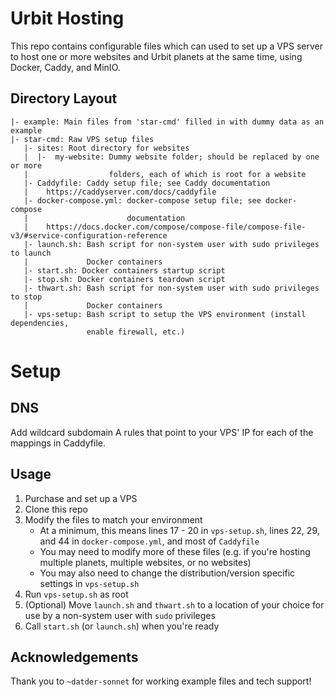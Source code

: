 # Urbit Hosting

This repo contains configurable files which can used to set up a VPS server to host one or more websites and Urbit
planets at the same time, using Docker, Caddy, and MinIO.

## Directory Layout

```
|- example: Main files from 'star-cmd' filled in with dummy data as an example
|- star-cmd: Raw VPS setup files
   |- sites: Root directory for websites
   |  |-  my-website: Dummy website folder; should be replaced by one or more
   |                  folders, each of which is root for a website
   |- Caddyfile: Caddy setup file; see Caddy documentation
   |    https://caddyserver.com/docs/caddyfile
   |- docker-compose.yml: docker-compose setup file; see docker-compose
   |                      documentation
   |    https://docs.docker.com/compose/compose-file/compose-file-v3/#service-configuration-reference
   |- launch.sh: Bash script for non-system user with sudo privileges to launch
   |             Docker containers
   |- start.sh: Docker containers startup script 
   |- stop.sh: Docker containers teardown script
   |- thwart.sh: Bash script for non-system user with sudo privileges to stop
   |             Docker containers
   |- vps-setup: Bash script to setup the VPS environment (install dependencies,
                 enable firewall, etc.)
```

# Setup

## DNS

Add wildcard subdomain A rules that point to your VPS' IP for each of the mappings in Caddyfile.

## Usage

1. Purchase and set up a VPS
2. Clone this repo
3. Modify the files to match your environment
    - At a minimum, this means lines 17 - 20 in `vps-setup.sh`, lines 22, 29, and 44 in `docker-compose.yml`, and most of
      `Caddyfile`
    - You may need to modify more of these files (e.g. if you're hosting multiple planets, multiple websites, or no
      websites)
    - You may also need to change the distribution/version specific settings in `vps-setup.sh`
4. Run `vps-setup.sh` as root
5. (Optional) Move `launch.sh` and `thwart.sh` to a location of your choice for use by a non-system user with `sudo`
   privileges
6. Call `start.sh` (or `launch.sh`) when you're ready

## Acknowledgements

Thank you to `~datder-sonnet` for working example files and tech support!
